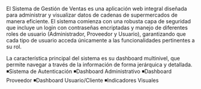 El Sistema de Gestión de Ventas es una aplicación web integral diseñada para administrar y visualizar datos de cadenas de supermercados de manera eficiente. El sistema comienza con una robusta capa de seguridad que incluye un login con contraseñas encriptadas y manejo de diferentes roles de usuario (Administrador, Proveedor y Usuario), garantizando que cada tipo de usuario acceda únicamente a las funcionalidades pertinentes a su rol.

La característica principal del sistema es su dashboard multinivel, que permite navegar a través de la información de forma jerárquica y detallada. 
◾Sistema de Autenticación
◾Dashboard Administrativo
◾Dashboard Proveedor
◾Dashboard Usuario/Cliente
◾Indicadores Visuales
